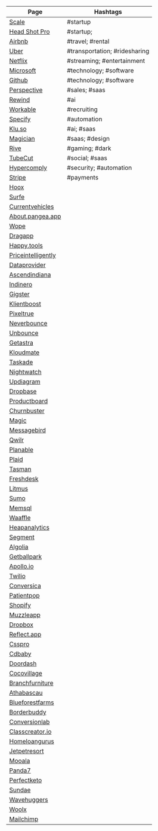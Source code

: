 | Page                                                     | Hashtags                      |
| -------------------------------------------------------- | ----------------------------- |
| [Scale](https://www.scale.ai)                            | #startup                      |
| [Head Shot Pro](https://www.headshotpro.com)             | #startup;                     |
| [Airbnb](https://www.airbnb.com)                         | #travel; #rental              |
| [Uber](https://www.uber.com)                             | #transportation; #ridesharing |
| [Netflix](https://www.netflix.com)                       | #streaming; #entertainment    |
| [Microsoft](https://www.microsoft.com)                   | #technology; #software        |
| [Github](https://www.github.com)                         | #technology; #software        |
| [Perspective](https://www.perspective.co)                | #sales; #saas                 |
| [Rewind](https://www.rewind.ai)                          | #ai                           |
| [Workable](https://www.workable.com)                     | #recruiting                   |
| [Specify](https://specifyapp.com)                        | #automation                   |
| [Klu.so](https://klu.so)                                 | #ai; #saas                    |
| [Magician](https://magician.design)                      | #saas; #design                |
| [Rive](https://rive.app)                                 | #gaming; #dark                |
| [TubeCut](https://tubecut.app)                           | #social; #saas                |
| [Hypercomply](https://www.hypercomply.com)               | #security; #automation        |
| [Stripe](https://www.stripe.com)                         | #payments                     |
| [Hoox](https://www.hoox.co)                              |                               |
| [Surfe](https://www.surfe.com)                           |                               |
| [Currentvehicles](https://www.currentvehicles.com)       |                               |
| [About.pangea.app](https://www.about.pangea.app)         |                               |
| [Wope](https://www.wope.com)                             |                               |
| [Dragapp](https://www.dragapp.com)                       |                               |
| [Happy.tools](https://www.happy.tools)                   |                               |
| [Priceintelligently](https://www.priceintelligently.com) |                               |
| [Dataprovider](https://www.dataprovider.com)             |                               |
| [Ascendindiana](http://www.ascendindiana.com)            |                               |
| [Indinero](http://www.indinero.com)                      |                               |
| [Gigster](https://www.gigster.com)                       |                               |
| [Klientboost](https://www.klientboost.com)               |                               |
| [Pixeltrue](https://www.pixeltrue.com)                   |                               |
| [Neverbounce](https://www.neverbounce.com)               |                               |
| [Unbounce](https://www.unbounce.com)                     |                               |
| [Getastra](https://www.getastra.com)                     |                               |
| [Kloudmate](https://www.kloudmate.com)                   |                               |
| [Taskade](https://www.taskade.com)                       |                               |
| [Nightwatch](https://www.nightwatch.io)                  |                               |
| [Updiagram](https://www.updiagram.com)                   |                               |
| [Dropbase](https://www.dropbase.io)                      |                               |
| [Productboard](https://www.productboard.com)             |                               |
| [Churnbuster](https://www.churnbuster.io)                |                               |
| [Magic](https://www.magic.link)                          |                               |
| [Messagebird](https://www.messagebird.com)               |                               |
| [Qwilr](https://www.qwilr.com)                           |                               |
| [Planable](https://www.planable.io)                      |                               |
| [Plaid](https://www.plaid.com)                           |                               |
| [Tasman](https://www.tasman.io)                          |                               |
| [Freshdesk](https://www.freshdesk.com)                   |                               |
| [Litmus](https://www.litmus.com)                         |                               |
| [Sumo](https://www.sumo.com)                             |                               |
| [Memsql](http://www.memsql.com)                          |                               |
| [Waaffle](https://www.waaffle.com)                       |                               |
| [Heapanalytics](https://www.heapanalytics.com)           |                               |
| [Segment](https://www.segment.com)                       |                               |
| [Algolia](https://www.algolia.com)                       |                               |
| [Getballpark](https://www.getballpark.com)                |                               |
| [Apollo.io](https://www.apollo.io)                       |                               |
| [Twilio](https://www.twilio.com)                         |                               |
| [Conversica](https://info.conversica.com)       |                               |
| [Patientpop](https://compare.patientpop.com)             |                               |
| [Shopify](https://www.shopify.com/free-trial)            |                               |
| [Muzzleapp](https://www.muzzleapp.com)                   |                               |
| [Dropbox](https://www.dropbox.com)                       |                               |
| [Reflect.app](https://www.reflect.app)                   |                               |
| [Csspro](https://www.csspro.com)                         |                               |
| [Cdbaby](https://www.cdbaby.com)                         |                               |
| [Doordash](https://www.doordash.com)                     |                               |
| [Cocovillage](https://www.cocovillage.ca)                |                               |
| [Branchfurniture](https://www.branchfurniture.ca)        |                               |
| [Athabascau](https://www.athabascau.ca)                  |                               |
| [Blueforestfarms](https://www.blueforestfarms.com)       |                               |
| [Borderbuddy](https://www.borderbuddy.com)               |                               |
| [Conversionlab](https://www.conversionlab.no)            |                               |
| [Classcreator.io](https://www.classcreator.io)           |                               |
| [Homeloangurus](https://www.homeloangurus.com)           |                               |
| [Jetpetresort](https://www.jetpetresort.com)             |                               |
| [Mooala](https://www.mooala.com)                         |                               |
| [Panda7](https://www.panda7.ca)                          |                               |
| [Perfectketo](https://www.perfectketo.com)               |                               |
| [Sundae](https://www.sundae.com)                         |                               |
| [Wavehuggers](https://www.wavehuggers.com)               |                               |
| [Woolx](https://www.woolx.com)                           |                               |
| [Mailchimp](https://www.mailchimp.com)                   |                               |
